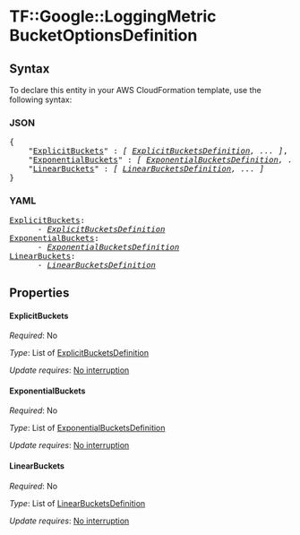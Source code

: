 # TF::Google::LoggingMetric BucketOptionsDefinition

## Syntax

To declare this entity in your AWS CloudFormation template, use the following syntax:

### JSON

<pre>
{
    "<a href="#explicitbuckets" title="ExplicitBuckets">ExplicitBuckets</a>" : <i>[ <a href="explicitbucketsdefinition.md">ExplicitBucketsDefinition</a>, ... ]</i>,
    "<a href="#exponentialbuckets" title="ExponentialBuckets">ExponentialBuckets</a>" : <i>[ <a href="exponentialbucketsdefinition.md">ExponentialBucketsDefinition</a>, ... ]</i>,
    "<a href="#linearbuckets" title="LinearBuckets">LinearBuckets</a>" : <i>[ <a href="linearbucketsdefinition.md">LinearBucketsDefinition</a>, ... ]</i>
}
</pre>

### YAML

<pre>
<a href="#explicitbuckets" title="ExplicitBuckets">ExplicitBuckets</a>: <i>
      - <a href="explicitbucketsdefinition.md">ExplicitBucketsDefinition</a></i>
<a href="#exponentialbuckets" title="ExponentialBuckets">ExponentialBuckets</a>: <i>
      - <a href="exponentialbucketsdefinition.md">ExponentialBucketsDefinition</a></i>
<a href="#linearbuckets" title="LinearBuckets">LinearBuckets</a>: <i>
      - <a href="linearbucketsdefinition.md">LinearBucketsDefinition</a></i>
</pre>

## Properties

#### ExplicitBuckets

_Required_: No

_Type_: List of <a href="explicitbucketsdefinition.md">ExplicitBucketsDefinition</a>

_Update requires_: [No interruption](https://docs.aws.amazon.com/AWSCloudFormation/latest/UserGuide/using-cfn-updating-stacks-update-behaviors.html#update-no-interrupt)

#### ExponentialBuckets

_Required_: No

_Type_: List of <a href="exponentialbucketsdefinition.md">ExponentialBucketsDefinition</a>

_Update requires_: [No interruption](https://docs.aws.amazon.com/AWSCloudFormation/latest/UserGuide/using-cfn-updating-stacks-update-behaviors.html#update-no-interrupt)

#### LinearBuckets

_Required_: No

_Type_: List of <a href="linearbucketsdefinition.md">LinearBucketsDefinition</a>

_Update requires_: [No interruption](https://docs.aws.amazon.com/AWSCloudFormation/latest/UserGuide/using-cfn-updating-stacks-update-behaviors.html#update-no-interrupt)

